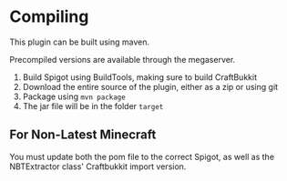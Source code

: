 # Compiling

This plugin can be built using maven.

Precompiled versions are available through the megaserver.

1. Build Spigot using BuildTools, making sure to build CraftBukkit
2. Download the entire source of the plugin, either as a zip or using git
3. Package using `mvn package`
4. The jar file will be in the folder `target`

## For Non-Latest Minecraft

You must update both the pom file to the correct Spigot, as well as the NBTExtractor class' Craftbukkit import version.
